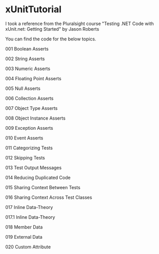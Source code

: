 # xUnitTutorial
I took a reference from the Pluralsight course "Testing .NET Code with xUnit.net: Getting Started" by Jason Roberts

You can find the code for the below topics.

001 Boolean Asserts

002 String Asserts

003 Numeric Asserts

004 Floating Point Asserts

005 Null Asserts

006 Collection Asserts

007 Object Type Asserts

008 Object Instance Asserts

009 Exception Asserts

010 Event Asserts

011 Categorizing Tests 

012 Skipping Tests

013 Test Output Messages 

014 Reducing Duplicated Code

015 Sharing Context Between Tests

016 Sharing Context Across Test Classes

017 Inline Data-Theory

017.1 Inline Data-Theory

018 Member Data

019 External Data

020 Custom Attribute
